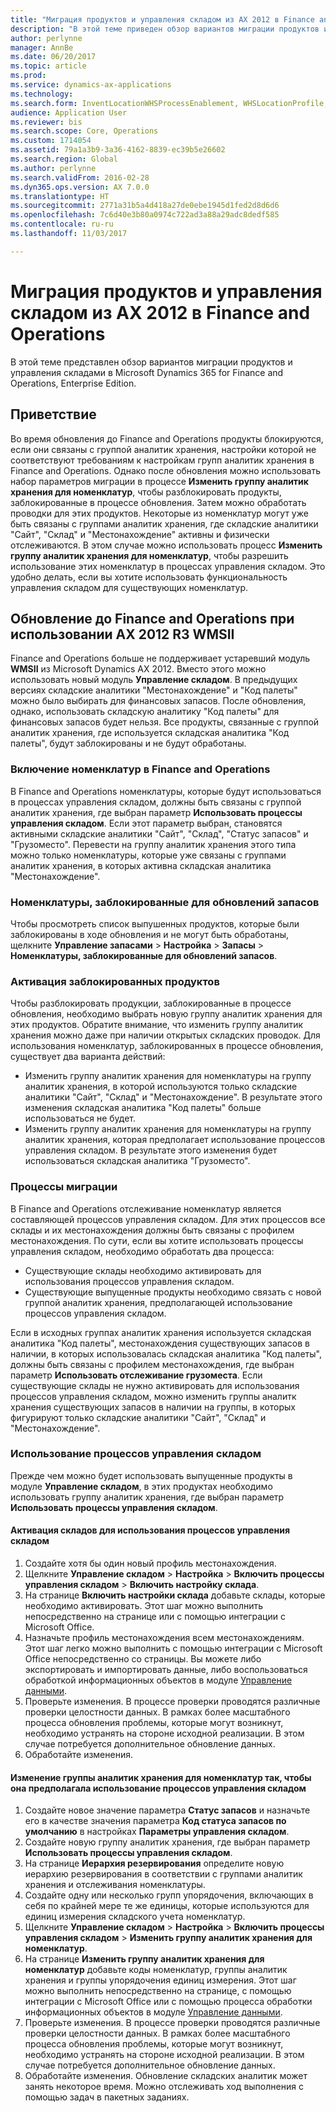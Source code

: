 ```yaml
---
title: "Миграция продуктов и управления складом из AX 2012 в Finance and Operations"
description: "В этой теме приведен обзор вариантов миграции продуктов и управления складом."
author: perlynne
manager: AnnBe
ms.date: 06/20/2017
ms.topic: article
ms.prod: 
ms.service: dynamics-ax-applications
ms.technology: 
ms.search.form: InventLocationWHSProcessEnablement, WHSLocationProfile, InventTableStorageDimensionGroupChange, InventUpdateBlockedItem, WHSParameters, WHSReservationHierarchy, WHSUOMSeqGroupTable
audience: Application User
ms.reviewer: bis
ms.search.scope: Core, Operations
ms.custom: 1714054
ms.assetid: 79a1a3b9-3a36-4162-8839-ec39b5e26602
ms.search.region: Global
ms.author: perlynne
ms.search.validFrom: 2016-02-28
ms.dyn365.ops.version: AX 7.0.0
ms.translationtype: HT
ms.sourcegitcommit: 2771a31b5a4d418a27de0ebe1945d1fed2d8d6d6
ms.openlocfilehash: 7c6d40e3b80a0974c722ad3a88a29adc8dedf585
ms.contentlocale: ru-ru
ms.lasthandoff: 11/03/2017

---
```


# <a name="migrate-products-and-warehouse-management-from-ax-2012-to-finance-and-operations"></a>Миграция продуктов и управления складом из AX 2012 в Finance and Operations

В этой теме представлен обзор вариантов миграции продуктов и управления складами в Microsoft Dynamics 365 for Finance and Operations, Enterprise Edition.

<a name="introduction"></a>Приветствие
------------

Во время обновления до Finance and Operations продукты блокируются, если они связаны с группой аналитик хранения, настройки которой не соответствуют требованиям к настройкам групп аналитик хранения в Finance and Operations. Однако после обновления можно использовать набор параметров миграции в процессе **Изменить группу аналитик хранения для номенклатур**, чтобы разблокировать продукты, заблокированные в процессе обновления. Затем можно обработать проводки для этих продуктов. Некоторые из номенклатур могут уже быть связаны с группами аналитик хранения, где складские аналитики "Сайт", "Склад" и "Местонахождение" активны и физически отслеживаются. В этом случае можно использовать процесс **Изменить группу аналитик хранения для номенклатур**, чтобы разрешить использование этих номенклатур в процессах управления складом. Это удобно делать, если вы хотите использовать функциональность управления складом для существующих номенклатур.

## <a name="upgrading-to-finance-and-operations-when-ax-2012-r3-wmsii-is-used"></a>Обновление до Finance and Operations при использовании AX 2012 R3 WMSII
Finance and Operations больше не поддерживает устаревший модуль **WMSII** из Microsoft Dynamics AX 2012. Вместо этого можно использовать новый модуль **Управление складом**. В предыдущих версиях складские аналитики "Местонахождение" и "Код палеты" можно было выбирать для финансовых запасов. После обновления, однако, использовать складскую аналитику "Код палеты" для финансовых запасов будет нельзя. Все продукты, связанные с группой аналитик хранения, где используется складская аналитика "Код палеты", будут заблокированы и не будут обработаны.

### <a name="enabling-items-in-finance-and-operations"></a>Включение номенклатур в Finance and Operations

В Finance and Operations номенклатуры, которые будут использоваться в процессах управления складом, должны быть связаны с группой аналитик хранения, где выбран параметр **Использовать процессы управления складом**. Если этот параметр выбран, становятся активными складские аналитики "Сайт", "Склад", "Статус запасов" и "Грузоместо". Перевести на группу аналитик хранения этого типа можно только номенклатуры, которые уже связаны с группами аналитик хранения, в которых активна складская аналитика "Местонахождение".

### <a name="items-that-are-blocked-for-inventory-updates"></a>Номенклатуры, заблокированные для обновлений запасов

Чтобы просмотреть список выпушенных продуктов, которые были заблокированы в ходе обновления и не могут быть обработаны, щелкните **Управление запасами** &gt; **Настройка** &gt; **Запасы** &gt; **Номенклатуры, заблокированные для обновлений запасов**.

### <a name="reapplying-blocked-products"></a>Активация заблокированных продуктов

Чтобы разблокировать продукции, заблокированные в процессе обновления, необходимо выбрать новую группу аналитик хранения для этих продуктов. Обратите внимание, что изменить группу аналитик хранения можно даже при наличии открытых складских проводок. Для использования номенклатур, заблокированных в процессе обновления, существует два варианта действий:

-   Изменить группу аналитик хранения для номенклатуры на группу аналитик хранения, в которой используются только складские аналитики "Сайт", "Склад" и "Местонахождение". В результате этого изменения складская аналитика "Код палеты" больше использоваться не будет.
-   Изменить группу аналитик хранения для номенклатуры на группу аналитик хранения, которая предполагает использование процессов управления складом. В результате этого изменения будет использоваться складская аналитика "Грузоместо".

### <a name="migration-processes"></a>Процессы миграции

В Finance and Operations отслеживание номенклатур является составляющей процессов управления складом. Для этих процессов все склады и их местонахождения должны быть связаны с профилем местонахождения. По сути, если вы хотите использовать процессы управления складом, необходимо обработать два процесса:

-   Существующие склады необходимо активировать для использования процессов управления складом.
-   Существующие выпущенные продукты необходимо связать с новой группой аналитик хранения, предполагающей использование процессов управления складом.

Если в исходных группах аналитик хранения используется складская аналитика "Код палеты", местонахождения существующих запасов в наличии, в которых использовалась складская аналитика "Код палеты", должны быть связаны с профилем местонахождения, где выбран параметр **Использовать отслеживание грузоместа**. Если существующие склады не нужно активировать для использования процессов управления складом, можно изменить группы аналитк хранения существующих запасов в наличии на группы, в которых фигурируют только складские аналитики "Сайт", "Склад" и "Местонахождение".

### <a name="using-the-warehouse-management-processes"></a>Использование процессов управления складом

Прежде чем можно будет использовать выпущенные продукты в модуле **Управление складом**, в этих продуктах необходимо использовать группу аналитик хранения, где выбран параметр **Использовать процессы управления складом**.

#### <a name="enable-warehouses-to-use-warehouse-management-processes"></a>Активация складов для использования процессов управления складом

1.  Создайте хотя бы один новый профиль местонахождения.
2.  Щелкните **Управление складом** &gt; **Настройка** &gt; **Включить процессы управления складом** &gt; **Включить настройку склада**.
3.  На странице **Включить настройки склада** добавьте склады, которые необходимо активировать. Этот шаг можно выполнить непосредственно на странице или с помощью интеграции с Microsoft Office.
4.  Назначьте профиль местонахождения всем местонахождениям. Этот шаг легко можно выполнить с помощью интеграции с Microsoft Office непосредственно со страницы. Вы можете либо экспортировать и импортировать данные, либо воспользоваться обработкой информационных объектов в модуле [Управление данными](../../dev-itpro/data-entities/data-entities.md).
5.  Проверьте изменения. В процессе проверки проводятся различные проверки целостности данных. В рамках более масштабного процесса обновления проблемы, которые могут возникнут, необходимо устранять на стороне исходной реализации. В этом случае потребуется дополнительное обновление данных.
6.  Обработайте изменения.

#### <a name="change-the-storage-dimension-group-for-items-so-that-it-uses-warehouse-management-processes"></a>Изменение группы аналитик хранения для номенклатур так, чтобы она предполагала использование процессов управления складом

1.  Создайте новое значение параметра **Статус запасов** и назначьте его в качестве значения параметра **Код статуса запасов по умолчанию** в настройках **Параметры управления складом**.
2.  Создайте новую группу аналитик хранения, где выбран параметр **Использовать процессы управления складом**.
3.  На странице **Иерархия резервирования** определите новую иерархию резервирования в соответствии с группами аналитик хранения и отслеживания номенклатуры.
4.  Создайте одну или несколько групп упорядочения, включающих в себя по крайней мере те же единицы, которые используются для единиц измерения складского учета номенклатур.
5.  Щелкните **Управление складом** &gt; **Настройка** &gt; **Включить процессы управления складом** &gt; **Изменить группу аналитик хранения для номенклатур**.
6.  На странице **Изменить группу аналитик хранения для номенклатур** добавьте коды номенклатур, группы аналитик хранения и группы упорядочения единиц измерения. Этот шаг можно выполнить непосредственно на странице, с помощью интеграции с Microsoft Office или с помощью процесса обработки информационных объектов в модуле [Управление данными](../../dev-itpro/data-entities/data-entities.md).
7.  Проверьте изменения. В процессе проверки проводятся различные проверки целостности данных. В рамках более масштабного процесса обновления проблемы, которые могут возникнут, необходимо устранять на стороне исходной реализации. В этом случае потребуется дополнительное обновление данных.
8.  Обработайте изменения. Обновление складских аналитик может занять некоторое время. Можно отслеживать ход выполнения с помощью задач в пакетных заданиях.




